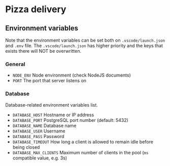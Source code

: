 
# Pizza delivery

## Environment variables

Note that the environment variables can be set both on `.vscode/launch.json` and `.env` file. The `.vscode/launch.json` has higher priority and the keys that exists there will NOT be overwritten.

### General

- `NODE_ENV` Node environment (check NodeJS documents)
- `PORT` The port that server listens on

### Database

Database-related environment variables list.

- `DATABASE_HOST` Hostname or IP address
- `DATABASE_PORT` PostgreSQL port number (default: 5432)
- `DATABASE_NAME` Database name
- `DATABASE_USER` Username
- `DATABASE_PASS` Password
- `DATABASE_TIMEOUT` How long a client is allowed to remain idle before being closed
- `DATABASE_MAX_CLIENTS` Maximum number of clients in the pool (`ms` compatible value, e.g. 3s)
